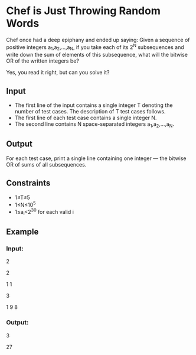 # Chef is Just Throwing Random Words

Chef once had a deep epiphany and ended up saying: Given a sequence of 
positive integers a<sub>1</sub>,a<sub>2</sub>,…,a<sub>N</sub>, if you take each of its 2<sup>N</sup>
subsequences and write down the sum of elements of this subsequence, what will the bitwise OR of the written integers be?

Yes, you read it right, but can you solve it?

## Input

- The first line of the input contains a single integer T denoting the number of test cases. The description of T test cases follows.
- The first line of each test case contains a single integer N.
- The second line contains N space-separated integers a<sub>1</sub>,a<sub>2</sub>,…,a<sub>N</sub>.

## Output

For each test case, print a single line containing one integer ― the bitwise OR of sums of all subsequences.

## Constraints

- 1≤T≤5
- 1≤N≤10<sup>5</sup>
- 1≤a<sub>i</sub><2<sup>30</sup> for each valid i

## Example

### Input:

2

2

1 1

3

1 9 8

### Output:

3

27
